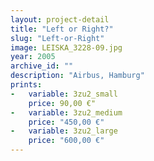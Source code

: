 ```yaml
---
layout: project-detail
title: "Left or Right?"
slug: "Left-or-Right"
image: LEISKA_3228-09.jpg
year: 2005
archive_id: ""
description: "Airbus, Hamburg"
prints:
-   variable: 3zu2_small
    price: 90,00 €"
-   variable: 3zu2_medium
    price: "450,00 €"
-   variable: 3zu2_large
    price: "600,00 €"
---
```

